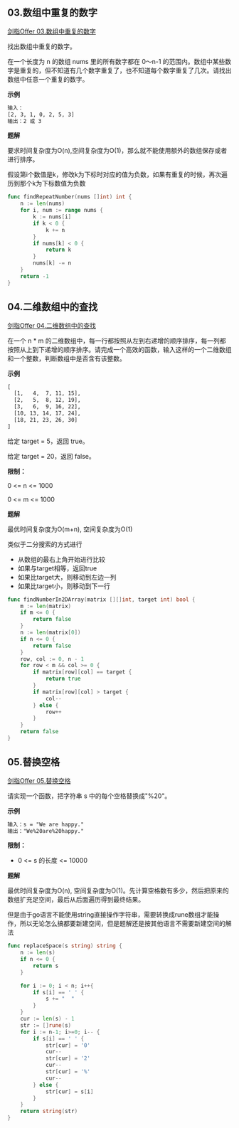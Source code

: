 ## 03.数组中重复的数字 <div id="03"></div>

[剑指Offer 03.数组中重复的数字](https://leetcode-cn.com/problems/shu-zu-zhong-zhong-fu-de-shu-zi-lcof/)

找出数组中重复的数字。

在一个长度为 n 的数组 nums 里的所有数字都在 0～n-1 的范围内。数组中某些数字是重复的，但不知道有几个数字重复了，也不知道每个数字重复了几次。请找出数组中任意一个重复的数字。

**示例**
```html
输入：
[2, 3, 1, 0, 2, 5, 3]
输出：2 或 3 
```

**题解**

要求时间复杂度为O(n),空间复杂度为O(1)，那么就不能使用额外的数组保存或者进行排序。

假设第i个数值是k，修改k为下标时对应的值为负数，如果有重复的时候，再次遍历到那个k为下标数值为负数

```go
func findRepeatNumber(nums []int) int {
    n := len(nums)
    for i, num := range nums {
        k := nums[i]
        if k < 0 {
            k += n
        }
        if nums[k] < 0 {
            return k
        }
        nums[k] -= n
    }
    return -1
}
```

## 04.二维数组中的查找 <div id="04" />
[剑指Offer 04.二维数组中的查找](https://leetcode-cn.com/problems/er-wei-shu-zu-zhong-de-cha-zhao-lcof/)

在一个 n * m 的二维数组中，每一行都按照从左到右递增的顺序排序，每一列都按照从上到下递增的顺序排序。请完成一个高效的函数，输入这样的一个二维数组和一个整数，判断数组中是否含有该整数。

**示例**
```html
[
  [1,   4,  7, 11, 15],
  [2,   5,  8, 12, 19],
  [3,   6,  9, 16, 22],
  [10, 13, 14, 17, 24],
  [18, 21, 23, 26, 30]
]
```

给定 target = 5，返回 true。

给定 target = 20，返回 false。

**限制：**

0 <= n <= 1000

0 <= m <= 1000

**题解**

最优时间复杂度为O(m+n), 空间复杂度为O(1)

类似于二分搜索的方式进行
- 从数组的最右上角开始进行比较
- 如果与target相等，返回true
- 如果比target大，则移动到左边一列
- 如果比target小，则移动到下一行

```go
func findNumberIn2DArray(matrix [][]int, target int) bool {
    m := len(matrix)
    if m <= 0 {
        return false
    }
    n := len(matrix[0])
    if n <= 0 {
        return false
    }
    row, col := 0, n - 1
    for row < m && col >= 0 {
        if matrix[row][col] == target {
            return true
        }
        if matrix[row][col] > target {
            col--
        } else {
            row++
        }
    }
    return false
}
```

## 05.替换空格 <div id="05" />
[剑指Offer 05.替换空格](https://leetcode-cn.com/problems/ti-huan-kong-ge-lcof/)

请实现一个函数，把字符串 s 中的每个空格替换成"%20"。

**示例**
```html
输入：s = "We are happy."
输出："We%20are%20happy."
```

**限制：**
- 0 <= s 的长度 <= 10000

**题解**

最优时间复杂度为O(n), 空间复杂度为O(1)。先计算空格数有多少，然后把原来的数组扩充足空间，最后从后面遍历得到最终结果。

但是由于go语言不能使用string直接操作字符串，需要转换成rune数组才能操作，所以无论怎么搞都要新建空间，但是题解还是按其他语言不需要新建空间的解法

```go
func replaceSpace(s string) string {
    n := len(s)
    if n <= 0 {
        return s
    }
    
    for i := 0; i < n; i++{
        if s[i] == ' ' {
            s += "  "
        }
    }
    cur := len(s) - 1
    str := []rune(s)
    for i := n-1; i>=0; i-- {
        if s[i] == ' ' {
            str[cur] = '0'
            cur--
            str[cur] = '2'
            cur--
            str[cur] = '%'
            cur--
        } else {
            str[cur] = s[i]
        }
    }
    return string(str)
}
```